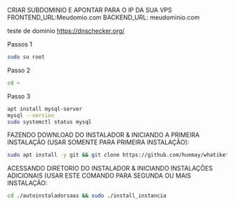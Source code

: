 CRIAR SUBDOMINIO E APONTAR PARA O IP DA SUA VPS
FRONTEND_URL:Meudomio.com
BACKEND_URL: meudominio.com

teste de dominio https://dnschecker.org/

Passos 1
```bash
sudo su root
````
Passo 2
```bash
cd ~
````
Passo 3
```bash
apt install mysql-server
mysql --version
sudo systemctl status mysql
````


FAZENDO DOWNLOAD DO INSTALADOR & INICIANDO A PRIMEIRA INSTALAÇÃO (USAR SOMENTE PARA PRIMEIRA INSTALAÇÃO):

```bash
sudo apt install -y git && git clone https://github.com/huemay/whatiket-install.git && sudo chmod -R 777 autoinstaladorsaas && cd autoinstaladorsaas && sudo ./install_primaria
```

ACESSANDO DIRETORIO DO INSTALADOR & INICIANDO INSTALAÇÕES ADICIONAIS (USAR ESTE COMANDO PARA SEGUNDA OU MAIS INSTALAÇÃO:
```bash
cd ./autoinstaladorsaas && sudo ./install_instancia
```



